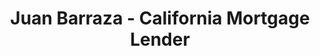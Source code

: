 ---
title: "Juan Barraza - California Mortgage Lender"
url: /burbank/juan-barraza-california-mortgage-lender/
shop: Leiher
---